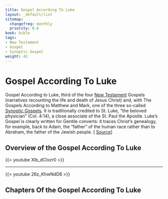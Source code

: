 ```yaml
---
title: Gospel According To Luke
layout: _default/list
sitemap:
  changefreq: monthly
  priority: 0.6
book: bible
tags:
- New Testament
- Gospel
- Synoptic Gospel
weight: 42
---
```

# Gospel According To Luke

Gospel According to Luke, third of the four [New Testament](/tags/new-testament/) Gospels (narratives recounting the life and death of Jesus Christ) and, with The Gospels According to Matthew and Mark, one of the three so-called [Synoptic Gospels](/tags/synoptic-gospel/). It is traditionally credited to St. Luke, “the beloved physician” (Col. 4:14), a close associate of the St. Paul the Apostle. Luke’s Gospel is clearly written for Gentile converts: it traces Christ’s genealogy, for example, back to Adam, the “father” of the human race rather than to Abraham, the father of the Jewish people. [ [Source](https://www.britannica.com/topic/Gospel-According-to-Luke)]

## Overview of the Gospel According To Luke
{{< youtube XIb_dCIxzr0 >}}

---

{{< youtube 26z_KhwNdD8 >}}


## Chapters Of the Gospel According To Luke